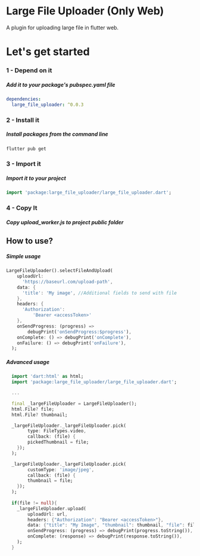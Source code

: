 # Large File Uploader (Only Web)

A plugin for uploading large file in flutter web.

# Let's get started

### 1 - Depend on it

##### Add it to your package's pubspec.yaml file

```yml
dependencies:
  large_file_uploader: ^0.0.3
```


### 2 - Install it

##### Install packages from the command line
```sh
flutter pub get
```


### 3 - Import it

##### Import it to your project
```dart
import 'package:large_file_uploader/large_file_uploader.dart';
```

### 4 - Copy It

##### Copy upload_worker.js to project public folder

## How to use?
##### Simple usage

```dart
LargeFileUploader().selectFileAndUpload(
    uploadUrl:
      'https://baseurl.com/upload-path',
    data: {
      'title': 'My image', //Additional fields to send with file
    },
    headers: {
      'Authorization':
          'Bearer <accessToken>' 
    },
    onSendProgress: (progress) =>
        debugPrint('onSendProgress:$progress'),
    onComplete: () => debugPrint('onComplete'),
    onFailure: () => debugPrint('onFailure'),
  );
```

##### Advanced usage

```dart
  import 'dart:html' as html;
  import 'package:large_file_uploader/large_file_uploader.dart';

  ...

  final _largeFileUploader = LargeFileUploader();
  html.File? file; 
  html.File? thumbnail;

  _largeFileUploader._largeFileUploader.pick(
        type: FileTypes.video, 
        callback: (file) {
        pickedThumbnail = file;
    });
  );

  _largeFileUploader._largeFileUploader.pick(
        customType: 'image/jpeg', 
        callback: (file) {
        thumbnail = file;
    });
  );
  
  if(file != null){
    _largeFileUploader.upload(
        uploadUrl: url,
        headers: {"Authorization": "Bearer <accessToken>"},
        data: {"title": "My Image", "thumbnail": thumbnail, "file": file},
        onSendProgress: (progress) => debugPrint(progress.toString()),
        onComplete: (response) => debugPrint(response.toString()),
    );
  }
  
```